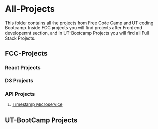 # All-Projects
This folder contains all the projects from Free Code Camp and UT coding Bootcamp. Inside FCC projects you will find projects after Front end developemnt section, and in UT-Bootcamp Projects you will find all Full Stack Projects. 

## FCC-Projects

### React Projects
### D3 Projects
### API Projects
1. [Timestamp Microservice](FCC-Projects/API%20Projects/Timestamp%20Microservice)



## UT-BootCamp Projects
